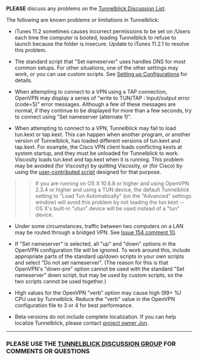 **PLEASE** discuss any problems on the [Tunnelblick Discussion List](https://groups.google.com/forum/#!forum/tunnelblick-discuss).

The following are known problems or limitations in Tunnelblick:

  * iTunes 11.2 sometimes causes incorrect permissions to be set on /Users each time the computer is booted, leading Tunnelblick to refuse to launch because the folder is insecure. Update to iTunes 11.2.1 to resolve this problem.

  * The standard script that "Set nameserver" uses handles DNS for most common setups. For other situations, one of the other settings may work, or you can use custom scripts. See [Setting up Configurations](cConfigT#The_%22Set_Nameserver%22_Check_Box_and_DNS_&_WINS_Sett.md) for details.

  * When attempting to connect to a VPN using a TAP connection, OpenVPN may display a series of "write to TUN/TAP : Input/output error (code=5)" error messages. Although a few of these messages are normal, if they continue to be displayed for more than a few seconds, try to connect using "Set nameserver (alternate 1)".

  * When attempting to connect to a VPN, Tunnelblick may fail to load tun.kext or tap.kext. This can happen when another program, or another version of Tunnelblick, has loaded different versions of tun.kext and tap.kext. For example, the Cisco VPN client loads conflicting kexts at system startup, and they must be unloaded for Tunnelblick to work. Viscosity loads tun.kext and tap.kext when it is running. This problem may be avoided (for Viscosity) by quitting Viscosity, or (for Cisco) by using the [user-contributed script](DownloadsEntry#User-Contributed_Scripts.md) designed for that purpose.
> > If you are running on OS X 10.6.8 or higher and using OpenVPN 2.3.4 or higher and using a TUN device, the default Tunnelblick setting to "Load Tun Automatically" (on the "Advanced" settings window) will avoid this problem by not loading the tun kext -- OS X's built-in "utun" device will be used instead of a "tun" device.

  * Under some circumstances, traffic between two computers on a LAN may be routed through a bridged VPN. See [Issue 154 comment 10](http://code.google.com/p/tunnelblick/issues/detail?id=154#c10).

  * If "Set nameserver" is selected, all "up" and "down" options in the OpenVPN configuration file will be ignored. To work around this, include appropriate parts of the standard up/down scripts in your own scripts and select "Do not set nameserver". (The reason for this is that OpenVPN's "down-pre" option cannot be used with the standard "Set nameserver" down script, but may be used by custom scripts, so the two scripts cannot be used together.)

  * High values for the OpenVPN "verb" option may cause high (99+ %) CPU use by Tunnelblick. Reduce the "verb" value in the OpenVPN configuration file to 3 or 4 for best performance.

  * Beta versions do not include complete localization. If you can help localize Tunnelblick, please contact [project owner Jon](http://code.google.com/u/jkbullard/).


---


### PLEASE USE THE [TUNNELBLICK DISCUSSION GROUP](https://groups.google.com/forum/#!forum/tunnelblick-discuss) FOR COMMENTS OR QUESTIONS ###